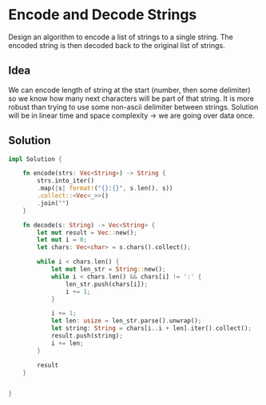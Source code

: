 # Encode and Decode Strings

Design an algorithm to encode a list of strings to a single string. The encoded string is then decoded back to the original list of strings.

## Idea

We can encode length of string at the start (number, then some delimiter) so we know how many next characters will be part of that string. It is more robust than trying to use some non-ascii delimiter between strings. Solution will be in linear time and space complexity -> we are going over data once.

## Solution

```rust
impl Solution {

    fn encode(strs: Vec<String>) -> String {
        strs.into_iter()
        .map(|s| format!("{}:{}", s.len(), s))
        .collect::<Vec<_>>()
        .join("")
    }

    fn decode(s: String) -> Vec<String> {
        let mut result = Vec::new();
        let mut i = 0;
        let chars: Vec<char> = s.chars().collect();

        while i < chars.len() {
            let mut len_str = String::new();
            while i < chars.len() && chars[i] != ':' {
                len_str.push(chars[i]);
                i += 1;
            }

            i += 1;
            let len: usize = len_str.parse().unwrap();
            let string: String = chars[i..i + len].iter().collect();
            result.push(string);
            i += len;
        }

        result
    }


}
```